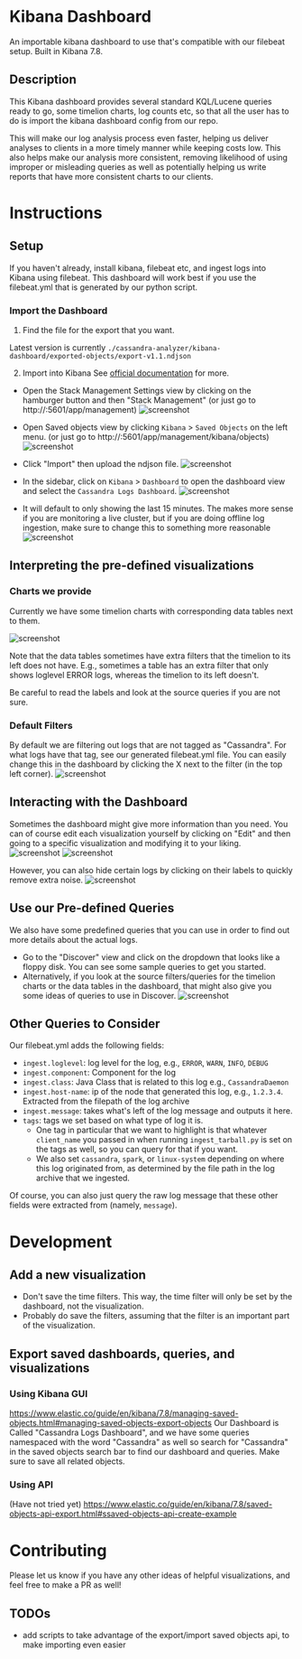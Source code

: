 # Kibana Dashboard
An importable kibana dashboard to use that's compatible with our filebeat setup. Built in Kibana 7.8.

## Description 
This Kibana dashboard provides several standard KQL/Lucene queries ready to go, some timelion charts, log counts etc, so that all the user has to do is import the kibana dashboard config from our repo. 

This will make our log analysis process even faster, helping us deliver analyses to clients in a more timely manner while keeping costs low. This also helps make our analysis more consistent, removing likelihood of using improper or misleading queries as well as potentially helping us write reports that have more consistent charts to our clients.

# Instructions
## Setup
If you haven't already, install kibana, filebeat etc, and ingest logs into Kibana using filebeat. This dashboard will work best if you use the filebeat.yml that is generated by our python script.

### Import the Dashboard
1) Find the file for the export that you want. 

Latest version is currently `./cassandra-analyzer/kibana-dashboard/exported-objects/export-v1.1.ndjson`

2) Import into Kibana 
 See [official documentation](https://www.elastic.co/guide/en/kibana/7.8/managing-saved-objects.html#managing-saved-objects-export-objects) for more.

  - Open the Stack Management Settings view by clicking on the hamburger button and then "Stack Management" (or just go to http://<your-kibana-host>:5601/app/management)
![screenshot](https://github.com/Anant/cassandra.vision/blob/master/screenshots/kibana-click-stack-management.png)

  - Open Saved objects view by clicking `Kibana` > `Saved Objects` on the left menu. (or just go to http://<your-kibana-host>:5601/app/management/kibana/objects)
![screenshot](https://github.com/Anant/cassandra.vision/blob/master/screenshots/kibana-click-saved-objects.png)

  - Click "Import" then upload the ndjson file. 
![screenshot](https://github.com/Anant/cassandra.vision/blob/master/screenshots/kibana-import-json.png)

  - In the sidebar, click on `Kibana` > `Dashboard` to open the dashboard view and select the `Cassandra Logs Dashboard`.
![screenshot](https://github.com/Anant/cassandra.vision/blob/master/screenshots/kibana-select-your-dashboard.png)

  - It will default to only showing the last 15 minutes. The makes more sense if you are monitoring a live cluster, but if you are doing offline log ingestion, make sure to change this to something more reasonable
![screenshot](https://github.com/Anant/cassandra.vision/blob/master/screenshots/kibana-change-time-filter.png)


## Interpreting the pre-defined visualizations
### Charts we provide
Currently we have some timelion charts with corresponding data tables next to them. 

![screenshot](https://github.com/Anant/cassandra.vision/blob/master/screenshots/kibana-dashboard.png)

Note that the data tables sometimes have extra filters that the timelion to its left does not have. E.g., sometimes a table has an extra filter that only shows loglevel ERROR logs, whereas the timelion to its left doesn't. 

Be careful to read the labels and look at the source queries if you are not sure.

### Default Filters
By default we are filtering out logs that are not tagged as "Cassandra". For what logs have that tag, see our generated filebeat.yml file. You can easily change this in the dashboard by clicking the X next to the filter (in the top left corner).
![screenshot](https://github.com/Anant/cassandra.vision/blob/master/screenshots/kibana-default-filter.png)

## Interacting with the Dashboard

Sometimes the dashboard might give more information than you need. You can of course edit each visualization yourself by clicking on "Edit" and then going to a specific visualization and modifying it to your liking.
![screenshot](https://github.com/Anant/cassandra.vision/blob/master/screenshots/kibana-edit-button.png)
![screenshot](https://github.com/Anant/cassandra.vision/blob/master/screenshots/kibana-edit-visualization.png)

However, you can also hide certain logs by clicking on their labels to quickly remove extra noise.
![screenshot](https://github.com/Anant/cassandra.vision/blob/master/screenshots/kibana-hide-by-clicking-label.png)


## Use our Pre-defined Queries

We also have some predefined queries that you can use in order to find out more details about the actual logs. 
- Go to the "Discover" view and click on the dropdown that looks like a floppy disk. You can see some sample queries to get you started.
- Alternatively, if you look at the source filters/queries for the timelion charts or the data tables in the dashboard, that might also give you some ideas of queries to use in Discover.
![screenshot](https://github.com/Anant/cassandra.vision/blob/master/screenshots/kibana-saved-queries.png)

## Other Queries to Consider
Our filebeat.yml adds the following fields: 
- `ingest.loglevel`: log level for the log, e.g., `ERROR`, `WARN`, `INFO`, `DEBUG`
- `ingest.component`: Component for the log
- `ingest.class`: Java Class that is related to this log e.g., `CassandraDaemon` 
- `ingest.host-name`: ip of the node that generated this log, e.g., `1.2.3.4`. Extracted from the filepath of the log archive
- `ingest.message`: takes what's left of the log message and outputs it here.
- `tags`: tags we set based on what type of log it is. 
    * One tag in particular that we want to highlight is that whatever `client_name` you passed in when running `ingest_tarball.py` is set on the tags as well, so you can query for that if you want.
    * We also set `cassandra`, `spark`, or `linux-system` depending on where this log originated from, as determined by the file path in the log archive that we ingested.

Of course, you can also just query the raw log message that these other fields were extracted from (namely, `message`).

# Development

## Add a new visualization
- Don't save the time filters. This way, the time filter will only be set by the dashboard, not the visualization.
- Probably do save the filters, assuming that the filter is an important part of the visualization.

## Export saved dashboards, queries, and visualizations
### Using Kibana GUI
https://www.elastic.co/guide/en/kibana/7.8/managing-saved-objects.html#managing-saved-objects-export-objects
Our Dashboard is Called "Cassandra Logs Dashboard", and we have some queries namespaced with the word "Cassandra" as well so search for "Cassandra" in the saved objects search bar to find our dashboard and queries. Make sure to save all related objects.

### Using API
(Have not tried yet)
https://www.elastic.co/guide/en/kibana/7.8/saved-objects-api-export.html#ssaved-objects-api-create-example

# Contributing
Please let us know if you have any other ideas of helpful visualizations, and feel free to make a PR as well!

## TODOs
- add scripts to take advantage of the export/import saved objects api, to make importing even easier

